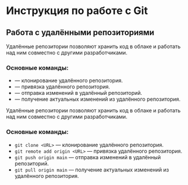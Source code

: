 # Инструкция по работе с Git
## Работа с удалёнными репозиториями

Удалённые репозитории позволяют хранить код в облаке и работать над ним совместно с другими разработчиками.

### Основные команды:
-  — клонирование удалённого репозитория.
-  — привязка удалённого репозитория.
-  — отправка изменений в удалённый репозиторий.
-  — получение актуальных изменений из удалённого репозитория.

Удалённые репозитории позволяют хранить код в облаке и работать над ним совместно с другими разработчиками.
### Основные команды:
- `git clone <URL>` — клонирование удалённого репозитория.
- `git remote add origin <URL>` — привязка удалённого репозитория.
- `git push origin main` — отправка изменений в удалённый репозиторий.
- `git pull origin main` — получение актуальных изменений из удалённого репозитория.
